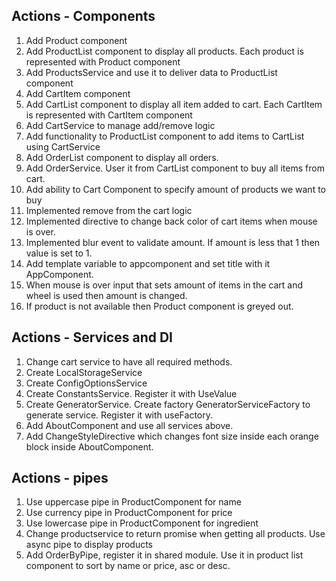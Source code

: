 ## Actions - Components 
1. Add Product component
2. Add ProductList component to display all products. Each product is represented with Product component
3. Add ProductsService and use it to deliver data to ProductList component
4. Add CartItem component
5. Add CartList component to display all item added to cart. Each CartItem is represented with CartItem component
6. Add CartService to manage add/remove logic
7. Add functionality to ProductList component to add items to CartList using CartService
8. Add OrderList component to display all orders. 
9. Add OrderService. User it from CartList component to buy all items from cart.
10. Add ability to Cart Component to specify amount of products we want to buy
11. Implemented remove from the cart logic
12. Implemented directive to change back color of cart items when mouse is over.
13. Implemented blur event to validate amount. If amount is less that 1 then value is set to 1.
14. Add template variable to appcomponent and set title with it AppComponent.
15. When mouse is over input that sets amount  of items in the cart and wheel is used then amount is changed. 
16. If product is not available then Product component is greyed out.

## Actions - Services and DI
1. Change cart service to have all required methods.
2. Create LocalStorageService
3. Create ConfigOptionsService
4. Create ConstantsService. Register it with UseValue
5. Create GeneratorService. Create factory GeneratorServiceFactory to generate service.  Register it with useFactory.
6. Add AboutComponent and use all services above.
7. Add ChangeStyleDirective which changes font size inside each orange block inside AboutComponent.

## Actions - pipes
1. Use uppercase pipe in ProductComponent for name
2. Use currency pipe in ProductComponent for price
3. Use lowercase pipe in ProductComponent for ingredient
4. Change productservice to return promise when getting all products. Use async pipe to display products
5. Add OrderByPipe, register it in shared module. Use it in product list component to sort by name or price, asc or desc.